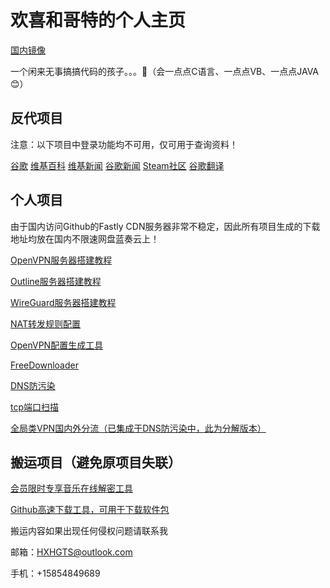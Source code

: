 # 欢喜和哥特的个人主页

[国内镜像](https://hxhgts.gitee.io/)

一个闲来无事搞搞代码的孩子。。。🤮（会一点点C语言、一点点VB、一点点JAVA😊）

## 反代项目

注意：以下项目中登录功能均不可用，仅可用于查询资料！

[谷歌](https://g.hxhgts.workers.dev) [维基百科](https://wiki.hxhgts.workers.dev) [维基新闻](https://wikinews.hxhgts.workers.dev) [谷歌新闻](https://gnews.hxhgts.workers.dev) [Steam社区](https://steamcommunity.hxhgts.workers.dev) [谷歌翻译](https://translate.hxhgts.workers.dev) 

## 个人项目

由于国内访问Github的Fastly CDN服务器非常不稳定，因此所有项目生成的下载地址均放在国内不限速网盘蓝奏云上！

[OpenVPN服务器搭建教程](https://hxhgts.github.io/OpenVPN-Server-Create)

[Outline服务器搭建教程](https://hxhgts.github.io/Outline-Server-Create/)

[WireGuard服务器搭建教程](https://hxhgts.github.io/WireGuardServer/)

[NAT转发规则配置](https://hxhgts.github.io/NATConfigGenerator/)

[OpenVPN配置生成工具](https://hxhgts.github.io/OpenVPN-Config-Generator)

[FreeDownloader](https://hxhgts.github.io/FreeDownloader/)

[DNS防污染](https://hxhgts.github.io/AntiDNSPollute/)

[tcp端口扫描](https://hxhgts.github.io/Port-Scanner)

[全局类VPN国内外分流（已集成于DNS防污染中，此为分解版本）](https://hxhgts.github.io/ChangeVPNRoute/)

## 搬运项目（避免原项目失联）

[会员限时专享音乐在线解密工具](https://hxhgts.github.io/QQMusicUnblocker/)

[Github高速下载工具，可用于下载软件包](http://g.widyun.com/)

搬运内容如果出现任何侵权问题请联系我

邮箱：HXHGTS@outlook.com

手机：+15854849689
